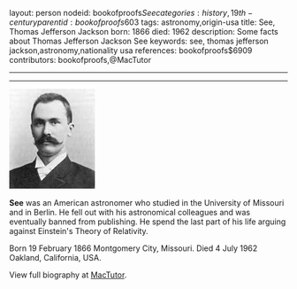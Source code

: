 layout: person
nodeid: bookofproofs$See
categories: history,19th-century
parentid: bookofproofs$603
tags: astronomy,origin-usa
title: See, Thomas Jefferson Jackson
born: 1866
died: 1962
description: Some facts about Thomas Jefferson Jackson See
keywords: see, thomas jefferson jackson,astronomy,nationality usa
references: bookofproofs$6909
contributors: bookofproofs,@MacTutor

---


---

![See.jpg](https://github.com/bookofproofs/bookofproofs.github.io/blob/main/_sources/_assets/images/portraits/See.jpg?raw=true)

**See** was an American astronomer who studied in the University of Missouri and in Berlin. He fell out with his astronomical colleagues and was eventually banned from publishing. He spend the last part of his life arguing against Einstein's Theory of Relativity.

Born 19 February 1866 Montgomery City, Missouri. Died 4 July 1962 Oakland, California, USA.


View full biography at [MacTutor](https://mathshistory.st-andrews.ac.uk/Biographies/See/).